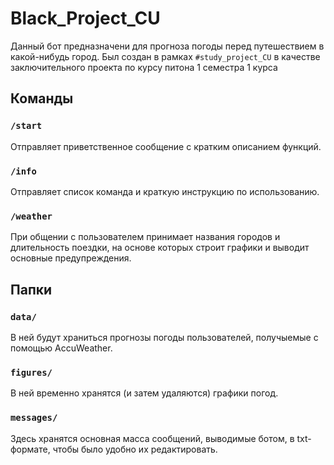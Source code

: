 # Black_Project_CU
Данный бот предназначени для прогноза погоды перед путешествием в какой-нибудь город. Был создан в рамках `#study_project_CU` в качестве заключительного проекта по курсу питона 1 семестра 1 курса

## Команды
### `/start`
Отправляет приветственное сообщение с кратким описанием функций.

### `/info`
Отправляет список команда и краткую инструкцию по использованию.

### `/weather`
При общении с пользователем принимает названия городов и длительность поездки, на основе которых строит графики и выводит основные предупреждения.

## Папки
### `data/`
В ней будут храниться прогнозы погоды пользователей, получыемые с помощью AccuWeather.

### `figures/`
В ней временно хранятся (и затем удаляются) графики погод.

### `messages/`
Здесь хранятся основная масса сообщений, выводимые ботом, в txt-формате, чтобы было удобно их редактировать.

